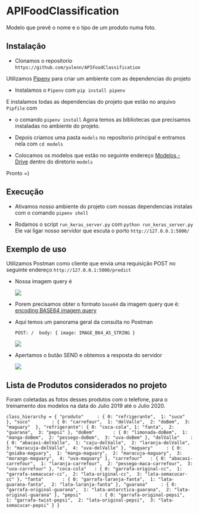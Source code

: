 # APIFoodClassification
Modelo que prevê o nome e o tipo de um produto numa foto.

## Instalação

- Clonamos o repositorio ``https://github.com/yulenn/APIFoodClassification``

Utilizamos [Pipenv](https://pipenv-fork.readthedocs.io/en/latest/basics.html) para criar um ambiente com as dependencias do projeto 

- Instalamos o ``Pipenv`` com ``pip install pipenv``

E instalamos todas as dependencias do projeto que estão no arquivo ``Pipfile`` com 
- o comando ``pipenv install``
Agora temos as bibliotecas que precisamos instaladas no ambiente do projeto.

- Depois criamos uma pasta ``models`` no repositorio principal e entramos nela com ``cd models``

- Colocamos os modelos que estão no seguinte endereço [Modelos - Drive](https://drive.google.com/drive/folders/1NIPUqkbaWMSTtiH_ImTR5raEnJzAyTBB?usp=sharing) dentro do diretorio ``models``

Pronto =)

## Execução

- Ativamos nosso ambiente do projeto com nossas dependencias instalas com o comando ``pipenv shell``

- Rodamos o script ``run_keras_server.py`` com ``python run_keras_server.py``
Ele vai ligar nosso servidor que escuta o porto ``http://127.0.0.1:5000/``


## Exemplo de uso
Utilizamos Postman como cliente que envia uma requisição POST no seguinte endereço ``http://127.0.0.1:5000/predict``

- Nossa imagem query é

  ![](https://github.com/yulenn/APIFoodClassification/blob/master/test_images/coca-original.jpg)

- Porem precisamos obter o formato ``base64`` da imagem query que é:
  [encoding BASE64 imagem query](https://github.com/yulenn/APIFoodClassification/blob/master/test_images/base64_cocacola-original.txt)

- Aqui temos um panorama geral da consulta no Postman

  ``
    POST: / 
    body: {
    image: IMAGE_B64_AS_STRING
    }
  ``

  ![](https://github.com/yulenn/APIFoodClassification/blob/master/test_images/resultado.png)

- Apertamos o butão SEND e obtemos a resposta do servidor

  ![](https://github.com/yulenn/APIFoodClassification/blob/master/test_images/labels_detetatos.png)


## Lista de Produtos considerados no projeto
Foram coletadas as fotos desses produtos com o telefone, para o treinamento dos modelos na data do Julio 2019 até o Julio 2020.

``
class_hierarchy = {
    "produto"     : { 0: "refrigerante", 
                      1: "suco" 
                    },
    "suco"        : { 0: "carrefour", 
                      1: "delValle", 
                      2: "doBem", 
                      3: "maguary" 
                    },
    "refrigerante": { 0: "coca-cola",
                      1: "fanta", 
                      2: "guarana", 
                      3: "pepsi"
                    },
    "doBem"       : { 0: "limonada-doBem", 
                      1: "manga-doBem", 
                      2: "pessego-doBem", 
                      3: "uva-doBem"
                    },
    "delValle"    : { 0: "abacaxi-delValle", 
                      1: "caju-delValle", 
                      2: "laranja-delValle", 
                      3: "maracuja-delValle", 
                      4: "uva-delValle"
                    },
    "maguary"     : { 0: "goiaba-maguary", 
                      1: "manga-maguary", 
                      2: "maracuja-maguary", 
                      3: "morango-maguary", 
                      4: "uva-maguary"
                    },
    "carrefour"   : { 0: "abacaxi-carrefour", 
                      1: "laranja-carrefour", 
                      2: "pessego-maca-carrefour", 
                      3: "uva-carrefour"
                    },
    "coca-cola"   : { 0: "garrafa-original-cc", 
                      1: "garrafa-semacucar-cc", 
                      2: "lata-original-cc", 
                      3: "lata-semacucar-cc"
                    },
    "fanta"       : { 0: "garrafa-laranja-fanta", 
                      1: "lata-guarana-fanta", 
                      2: "lata-laranja-fanta"
                    },
    "guarana"     : { 0: "garrafa-original-guarana", 
                      1: "lata-antarctica-guarana", 
                      2: "lata-original-guarana"
                    },
    "pepsi"       : { 0: "garrafa-original-pepsi", 
                      1: "garrafa-twist-pepsi", 
                      2: "lata-original-pepsi", 
                      3: "lata-semacucar-pepsi"
                    }
}
``